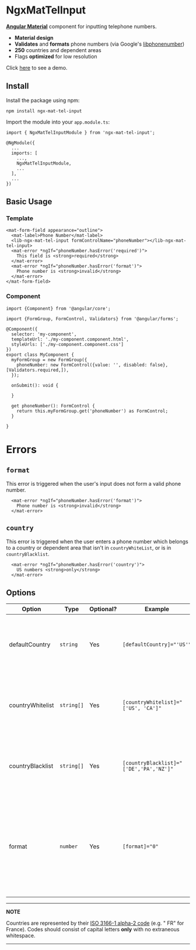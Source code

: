 # NgxMatTelInput

**[Angular Material](https://material.angular.io/)** component for inputting telephone numbers.

* **Material design**
* **Validates** and **formats** phone numbers (via Google's [libphonenumber](https://github.com/google/libphonenumber))
* **250** countries and dependent areas
* Flags **optimized** for low resolution

Click [here](https://ngx-mat-tel-input.web.app/) to see a demo.

## Install

Install the package using npm:

    npm install ngx-mat-tel-input

Import the module into your `app.module.ts`:

    import { NgxMatTelInputModule } from 'ngx-mat-tel-input';

    @NgModule({
      ...
      imports: [
        ...,
        NgxMatTelInputModule,
        ...
      ],
      ...
    })

## Basic Usage

### Template

    <mat-form-field appearance="outline">
      <mat-label>Phone Number</mat-label>
      <lib-ngx-mat-tel-input formControlName="phoneNumber"></lib-ngx-mat-tel-input>
      <mat-error *ngIf="phoneNumber.hasError('required')">
        This field is <strong>required</strong>
      </mat-error>
      <mat-error *ngIf="phoneNumber.hasError('format')">
        Phone number is <strong>invalid</strong>
      </mat-error>
    </mat-form-field>

### Component

    import {Component} from '@angular/core';
    
    import {FormGroup, FormControl, Validators} from '@angular/forms';
    
    @Component({
      selector: 'my-component',
      templateUrl: './my-component.component.html',
      styleUrls: ['./my-component.component.css']
    })
    export class MyComponent { 
      myFormGroup = new FormGroup({
        phoneNumber: new FormControl({value: '', disabled: false}, [Validators.required,]),
      });
    
      onSubmit(): void {
    
      }
    
      get phoneNumber(): FormControl {
        return this.myFormGroup.get('phoneNumber') as FormControl;
      }
    
    }

# Errors

## `format`

This error is triggered when the user's input does not form a valid phone number.

      <mat-error *ngIf="phoneNumber.hasError('format')">
        Phone number is <strong>invalid</strong>
      </mat-error>

## `country`

This error is triggered when the user enters a phone number which belongs to a country or dependent area that isn't
in `countryWhiteList`, or is in `countryBlacklist`.

      <mat-error *ngIf="phoneNumber.hasError('country')">
        US numbers <strong>only</strong>
      </mat-error>

## Options

| Option           | Type       | Optional? | Example                                 | Description                                                                                                                                                                                           |
|------------------|------------|-----------|-----------------------------------------|-------------------------------------------------------------------------------------------------------------------------------------------------------------------------------------------------------|
| defaultCountry   | `string`   | Yes       | `[defaultCountry]="'US'"`               | The country or dependent area to be selected by default in the country picker. If omitted, Afghanistan will be selected by default.                                                                   |
| countryWhitelist | `string[]` | Yes       | `[countryWhitelist]="['US', 'CA']"`     | List of countries and dependent areas to **include** in the country picker. If omitted, all countries and dependant areas will be displayed.                                                          |
| countryBlacklist | `string[]` | Yes       | `[countryBlacklist]="['DE','PA','NZ']"` | List of countries and dependent areas to **exclude** from the country picker. If omitted, all countries and dependant areas will be displayed.                                                        |
| format           | `number`   | Yes       | `[format]="0"`                          | The format of the phone number written to form control bound to `lib-ngx-mat-tel-input`.<ul><li>0 - E164 *(Recommended)*</li><li>1 - INTERNATIONAL</li><li>2 - NATIONAL</li><li>3 - RFC3966</li></ul> |

---
**NOTE**

Countries are represented by their [ISO 3166-1 alpha-2 code](https://en.wikipedia.org/wiki/ISO_3166-1_alpha-2) (e.g. "
FR" for France). Codes should consist of capital letters **only** with no extraneous whitespace.

---

